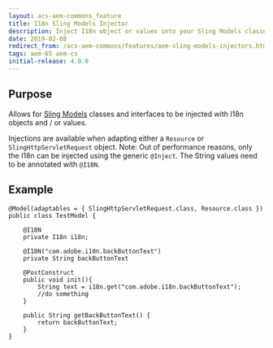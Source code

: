 ```yaml
---
layout: acs-aem-commons_feature
title: I18n Sling Models Injector
description: Inject I18n object or values into your Sling Models classes
date: 2019-02-08
redirect_from: /acs-aem-commons/features/aem-sling-models-injectors.html
tags: aem-65 aem-cs
initial-release: 4.0.0
---
```


## Purpose

Allows for [Sling Models](http://sling.apache.org/documentation/bundles/models.html) classes and interfaces to be injected with I18n objects and / or values.

Injections are available when adapting either a `Resource` or `SlingHttpServletRequest` object.
Note: Out of performance reasons, only the I18n can be injected using the generic `@Inject`. The String values need to be annotated with `@I18N`.

## Example

    @Model(adaptables = { SlingHttpServletRequest.class, Resource.class })
    public class TestModel {

        @I18N
        private I18n i18n;

        @I18N("com.adobe.i18n.backButtonText")
        private String backButtonText
        
        @PostConstruct
        public void init(){
            String text = i18n.get("com.adobe.i18n.backButtonText");
            //do something
        }
        
        public String getBackButtonText() {
            return backButtonText;
        }
    }
